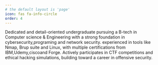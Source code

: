 ```yaml
---
# the default layout is 'page'
icon: fas fa-info-circle
order: 4
---
```


Dedicated and detail-oriented undergraduate pursuing a B-tech in Computer science & Engineering with a strong foundation in cybersecurity,programing and network security. experienced in tools like Nmap, Brup suite and Linux, with multiple certifications from IBM,Udemy,ciscoand Forge. Actively participates in CTF competitions and ethical hacking simulations, building toward a career in offensive security.